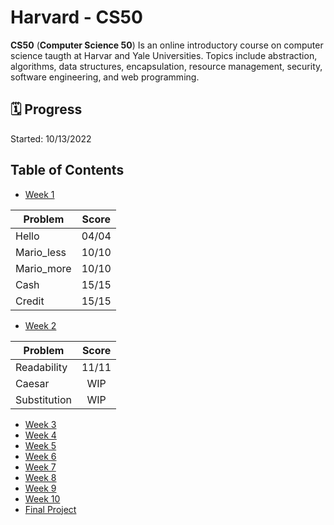 # Harvard - CS50
<b>CS50</b> (<b>Computer Science 50</b>) Is an online introductory course on computer science taugth at Harvar and Yale Universities. Topics include abstraction, algorithms, data structures, encapsulation, resource management, security, software engineering, and web programming.

## 🗓️ Progress
Started: 10/13/2022

## Table of Contents
* [Week 1](https://github.com/humbertoarndt/Harvard_CS50/tree/master/week_1)  

| Problem    | Score |
| ---        | :---: |
| Hello      | 04/04 |
| Mario_less | 10/10 |
| Mario_more | 10/10 |
| Cash       | 15/15 |
| Credit     | 15/15 |

* [Week 2](https://github.com/humbertoarndt/Harvard_CS50/tree/master/week_2)  

| Problem      | Score |
| ---          | :---: |
| Readability  | 11/11 |
| Caesar       |  WIP  |
| Substitution |  WIP  |

* [Week 3](#harvard---cs50)
* [Week 4](#harvard---cs50)
* [Week 5](#harvard---cs50)
* [Week 6](#harvard---cs50)
* [Week 7](#harvard---cs50)
* [Week 8](#harvard---cs50)
* [Week 9](#harvard---cs50)
* [Week 10](#harvard---cs50)
* [Final Project](#harvard---cs50)